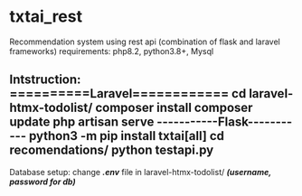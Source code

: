 # txtai_rest
Recommendation system using rest api (combination of flask and laravel frameworks)
requirements: php8.2, python3.8+, Mysql

Intstruction: 
==========Laravel============
cd laravel-htmx-todolist/
composer install
composer update
php artisan serve
-----------Flask-----------
python3 -m pip install txtai[all]
cd recomendations/
python testapi.py
----------
Database setup:
change ***.env*** file in laravel-htmx-todolist/ ***(username, password for db)***

